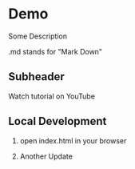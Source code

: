 # Demo

Some Description

.md stands for "Mark Down"

## Subheader

Watch tutorial on YouTube

## Local Development

1. open index.html in your browser

2. Another Update